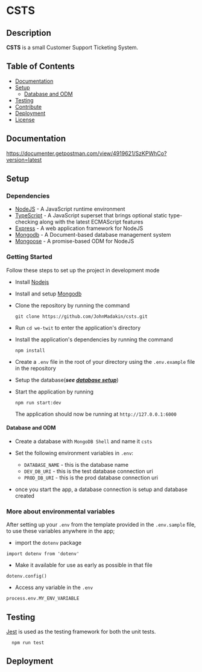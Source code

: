 # CSTS

## Description

**CSTS** is a small Customer Support Ticketing System.

## Table of Contents

- [Documentation](#documentation)
- [Setup](#setup)
  - [Database and ODM](#database-and-odm)
- [Testing](#testing)
- [Contribute](#contribute)
- [Deployment](#deployment)
- [License](#license)

## Documentation

https://documenter.getpostman.com/view/4919621/SzKPWhCo?version=latest

## Setup

### Dependencies

- [NodeJS](https://github.com/nodejs/node) - A JavaScript runtime environment
- [TypeScript](https://www.typescriptlang.org/docs/home.html) - A JavaScript superset that brings optional static type-checking along with the latest ECMAScript features
- [Express](https://github.com/expressjs/express) - A web application framework for NodeJS
- [Mongodb](https://github.com/mongodb/mongo) - A Document-based database management system
- [Mongoose](https://github.com/Automattic/mongoose) - A promise-based ODM for NodeJS

### Getting Started

Follow these steps to set up the project in development mode

- Install [Nodejs](https://nodejs.org/en/download/)
- Install and setup [Mongodb](https://www.mongodb.com/)
- Clone the repository by running the command

  ```[bash]
  git clone https://github.com/JohnMadakin/csts.git
  ```

- Run `cd we-twit` to enter the application's directory
- Install the application's dependencies by running the command
  ```
  npm install
  ```
- Create a `.env` file in the root of your directory using the `.env.example` file in the repository
- Setup the database(**_see [database setup](https://www.mongodb.com)_**)
- Start the application by running
  ```
  npm run start:dev
  ```
  The application should now be running at `http://127.0.0.1:6000`

#### Database and ODM

- Create a database with `MongoDB Shell` and name it `csts`
- Set the following environment variables in `.env`:

  - `DATABASE_NAME` - this is the database name
  - `DEV_DB_URI` - this is the test database connection uri
  - `PROD_DB_URI` - this is the prod database connection uri

- once you start the app, a database connection is setup and database created

### More about environmental variables

After setting up your `.env` from the template provided in the `.env.sample` file,
to use these variables anywhere in the app;

- import the `dotenv` package

```[js]
import dotenv from 'dotenv'
```

- Make it available for use as early as possible in that file

```[js]
dotenv.config()
```

- Access any variable in the `.env`

```[js]
process.env.MY_ENV_VARIABLE
```

## Testing

[Jest](https://jestjs.io) is used as the testing framework for both the unit tests.


```
  npm run test 
```

## Deployment




